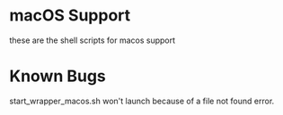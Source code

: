# macOS Support
these are the shell scripts for macos support

# Known Bugs
start_wrapper_macos.sh won't launch because of a file not found error.
